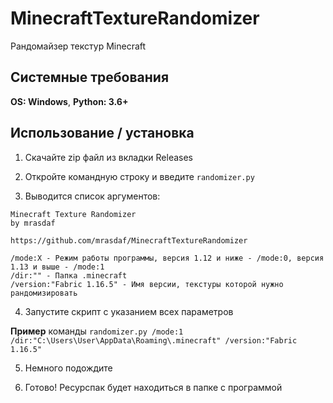 # MinecraftTextureRandomizer
Рандомайзер текстур Minecraft
## Системные требования
**OS: Windows**, **Python: 3.6+**
## Использование / установка
1. Скачайте zip файл из вкладки Releases

2. Откройте командную строку и введите `randomizer.py`

3. Выводится список аргументов:
```
Minecraft Texture Randomizer
by mrasdaf

https://github.com/mrasdaf/MinecraftTextureRandomizer

/mode:X - Режим работы программы, версия 1.12 и ниже - /mode:0, версия 1.13 и выше - /mode:1
/dir:"" - Папка .minecraft
/version:"Fabric 1.16.5" - Имя версии, текстуры которой нужно рандомизировать
```

4. Запустите скрипт с указанием всех параметров

**Пример** команды
`randomizer.py /mode:1 /dir:"C:\Users\User\AppData\Roaming\.minecraft" /version:"Fabric 1.16.5"`

5. Немного подождите

6. Готово! Ресурспак будет находиться в папке с программой